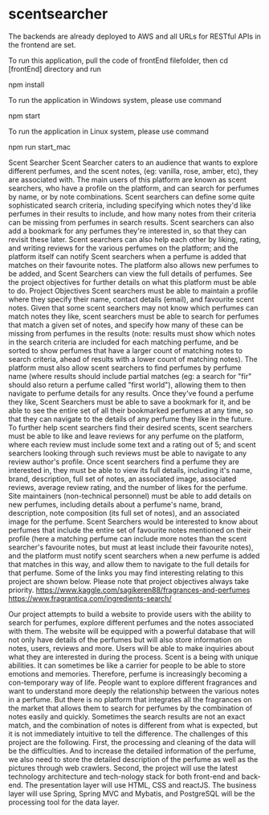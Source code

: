 # scentsearcher
The backends are already deployed to AWS and all URLs for RESTful APIs in the frontend are set.

To run this application, pull the code of frontEnd filefolder, then cd [frontEnd] directory and run

npm install

To run the application in Windows system, please use command

npm start

To run the application in Linux system, please use command

npm run start_mac

Scent Searcher
Scent Searcher caters to an audience that wants to explore different perfumes, and the
scent notes, (eg: vanilla, rose, amber, etc), they are associated with. The main users of this
platform are known as scent searchers, who have a profile on the platform, and can search
for perfumes by name, or by note combinations. Scent searchers can define some quite
sophisticated search criteria, including specifying which notes they'd like perfumes in their
results to include, and how many notes from their criteria can be missing from perfumes in
search results. Scent searchers can also add a bookmark for any perfumes they're interested
in, so that they can revisit these later. Scent searchers can also help each other by liking,
rating, and writing reviews for the various perfumes on the platform; and the platform itself
can notify Scent searchers when a perfume is added that matches on their favourite notes.
The platform also allows new perfumes to be added, and Scent Searchers can view the full
details of perfumes. See the project objectives for further details on what this platform must
be able to do.
Project Objectives
Scent searchers must be able to maintain a profile where they specify their name, contact
details (email), and favourite scent notes. Given that some scent searchers may not know
which perfumes can match notes they like, scent searchers must be able to search for
perfumes that match a given set of notes, and specify how many of these can be missing
from perfumes in the results (note: results must show which notes in the search criteria are
included for each matching perfume, and be sorted to show perfumes that have a larger
count of matching notes to search criteria, ahead of results with a lower count of matching
notes). The platform must also allow scent searchers to find perfumes by perfume name
(where results should include partial matches (eg: a search for "fir" should also return a
perfume called "first world"), allowing them to then navigate to perfume details for any
results. Once they've found a perfume they like, Scent Searchers must be able to save a
bookmark for it, and be able to see the entire set of all their bookmarked perfumes at any
time, so that they can navigate to the details of any perfume they like in the future. To
further help scent searchers find their desired scents, scent searchers must be able to like
and leave reviews for any perfume on the platform, where each review must include some
text and a rating out of 5; and scent searchers looking through such reviews must be able to
navigate to any review author's profile. Once scent searchers find a perfume they are
interested in, they must be able to view its full details, including it's name, brand,
description, full set of notes, an associated image, associated reviews, average review
rating, and the number of likes for the perfume. Site maintainers (non-technical personnel)
must be able to add details on new perfumes, including details about a perfume's name,
brand, description, note composition (its full set of notes), and an associated image for the
perfume. Scent Searchers would be interested to know about perfumes that include the
entire set of favourite notes mentioned on their profile (here a matching perfume can
include more notes than the scent searcher's favourite notes, but must at least include their
favourite notes), and the platform must notify scent searchers when a new perfume is
added that matches in this way, and allow them to navigate to the full details for that
perfume.
Some of the links you may find interesting relating to this project are shown below. Please
note that project objectives always take priority.
https://www.kaggle.com/sagikeren88/fragrances-and-perfumes
https://www.fragrantica.com/ingredients-search/

Our project attempts to build a website to provide users with the ability to search for perfumes, explore different perfumes and the notes associated with them. The website will be equipped with a powerful database that will not only have details of the perfumes but will also store information on notes, users, reviews and more. Users will be able to make inquiries about what they are interested in during the process.
Scent is a being with unique abilities. It can sometimes be like a carrier for people to be able to store emotions and memories. Therefore, perfume is increasingly becoming a con-temporary way of life. People want to explore different fragrances and want to understand more deeply the relationship between the various notes in a perfume. But there is no platform that integrates all the fragrances on the market that allows them to search for perfumes by the combination of notes easily and quickly. Sometimes the search results are not an exact match, and the combination of notes is different from what is expected, but it is not immediately intuitive to tell the difference.
The challenges of this project are the following. First, the processing and cleaning of the data will be the difficulties. And to increase the detailed information of the perfume, we also need to store the detailed description of the perfume as well as the pictures through web crawlers. Second, the project will use the latest technology architecture and tech-nology stack for both front-end and back-end. The presentation layer will use HTML, CSS and reactJS. The business layer will use Spring, Spring MVC and Mybatis, and PostgreSQL will be the processing tool for the data layer.

